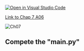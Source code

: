 [![Open in Visual Studio Code](https://classroom.github.com/assets/open-in-vscode-c66648af7eb3fe8bc4f294546bfd86ef473780cde1dea487d3c4ff354943c9ae.svg)](https://classroom.github.com/online_ide?assignment_repo_id=8855063&assignment_repo_type=AssignmentRepo)

[Link to Chap 7 A06](https://docs.google.com/presentation/d/16Lg15We_18LVyquswkjr61CDRxR3O9uaTISKX7v8thc/edit#slide=id.g117599b468e_0_22)

![Ch07](https://nimbus-screenshots.s3.amazonaws.com/s/e14614423510f31f31dfe77601660e1a.png)

## Compete the "main.py"


